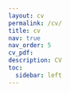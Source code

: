 ```yaml
---
layout: cv
permalink: /cv/
title: cv
nav: true
nav_order: 5
cv_pdf:
description: CV
toc:
  sidebar: left
---
```

